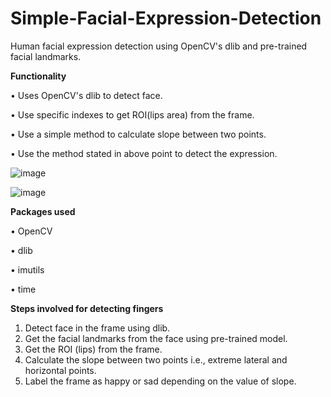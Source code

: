 # Simple-Facial-Expression-Detection
Human facial expression detection using OpenCV's dlib and pre-trained facial landmarks.

**Functionality**

• Uses OpenCV's dlib to detect face.

• Use specific indexes to get ROI(lips area) from the frame.

• Use a simple method to calculate slope between two points.

• Use the method stated in above point to detect the expression.

![image](https://user-images.githubusercontent.com/59373491/120938150-1edb2200-c72f-11eb-9d19-642319773827.png)

![image](https://user-images.githubusercontent.com/59373491/120938176-3dd9b400-c72f-11eb-82bb-080703738ab6.png)

**Packages used**

• OpenCV

• dlib

• imutils

• time

**Steps involved for detecting fingers**

1.	Detect face in the frame using dlib.
2.	Get the facial landmarks from the face using pre-trained model.
3.	Get the ROI (lips) from the frame.
4.	Calculate the slope between two points i.e., extreme lateral and horizontal points.
5.	Label the frame as happy or sad depending on the value of slope.


